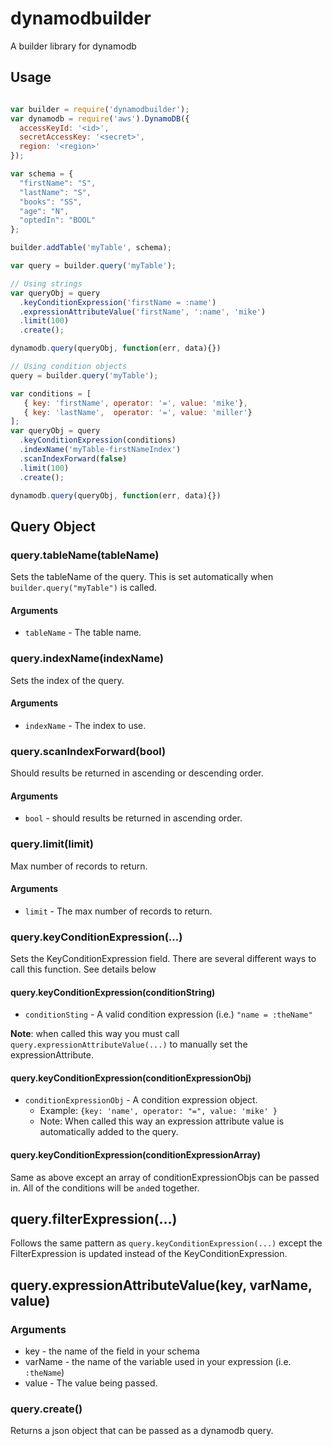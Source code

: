 # dynamodbuilder
A builder library for dynamodb

## Usage

```javascript

var builder = require('dynamodbuilder');
var dynamodb = require('aws').DynamoDB({
  accessKeyId: '<id>',
  secretAccessKey: '<secret>',
  region: '<region>'
});

var schema = {
  "firstName": "S",
  "lastName": "S",
  "books": "SS",
  "age": "N",
  "optedIn": "BOOL"
};

builder.addTable('myTable', schema);

var query = builder.query('myTable');

// Using strings
var queryObj = query
  .keyConditionExpression('firstName = :name')
  .expressionAttributeValue('firstName', ':name', 'mike')
  .limit(100)
  .create();

dynamodb.query(queryObj, function(err, data){})

// Using condition objects
query = builder.query('myTable');

var conditions = [
   { key: 'firstName', operator: '=', value: 'mike'},
   { key: 'lastName',  operator: '=', value: 'miller'}
];
var queryObj = query
  .keyConditionExpression(conditions)
  .indexName('myTable-firstNameIndex')
  .scanIndexForward(false)
  .limit(100)
  .create();

dynamodb.query(queryObj, function(err, data){})

```
## Query Object

### query.tableName(tableName)
Sets the tableName of the query. This is set automatically when
`builder.query("myTable")` is called.

#### Arguments
* `tableName` - The table name.

### query.indexName(indexName)
Sets the index of the query.

#### Arguments
* `indexName` - The index to use.

### query.scanIndexForward(bool)
Should results be returned in ascending or descending order.

#### Arguments
* `bool` - should results be returned in ascending order.

### query.limit(limit)
Max number of records to return.

#### Arguments
* `limit` - The max number of records to return.

### query.keyConditionExpression(...)
Sets the KeyConditionExpression field. There are several different ways to call
this function. See details below

#### query.keyConditionExpression(conditionString)
* `conditionSting` - A valid condition expression (i.e.) `"name = :theName"`

**Note**: when called this way you must call `query.expressionAttributeValue(...)`
to manually set the expressionAttribute.

#### query.keyConditionExpression(conditionExpressionObj)
* `conditionExpressionObj` - A condition expression object.
  * Example: `{key: 'name', operator: "=", value: 'mike' }`
  * Note: When called this way an expression attribute value is automatically
    added to the query.

#### query.keyConditionExpression(conditionExpressionArray)
Same as above except an array of conditionExpressionObjs can be passed in.
All of the conditions will be `and`ed together.

## query.filterExpression(...)
Follows the same pattern as `query.keyConditionExpression(...)` except the
FilterExpression is updated instead of the KeyConditionExpression.

## query.expressionAttributeValue(key, varName, value)

### Arguments
* key - the name of the field in your schema
* varName - the name of the variable used in your expression (i.e. `:theName`)
* value - The value being passed.

### query.create()
Returns a json object that can be passed as a dynamodb query.

